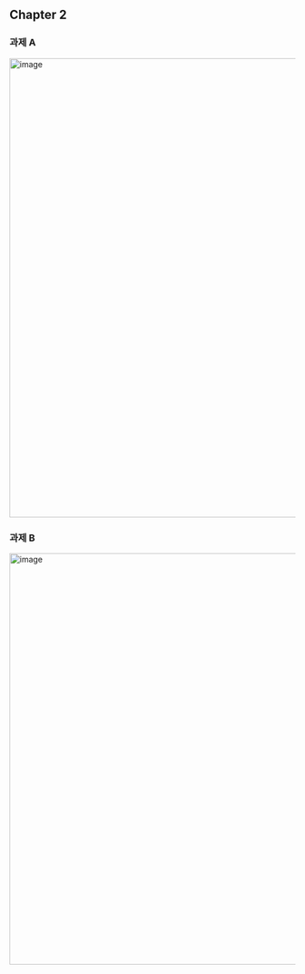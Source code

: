 ## Chapter 2
### 과제 A
<img width="807" alt="image" src="https://github.com/gihwan-dev/front_1st_Gihwan_Choi/assets/84307361/c20476f4-2496-4d7c-acc9-9792b5abea44">

### 과제 B
<img width="723" alt="image" src="https://github.com/gihwan-dev/front_1st_Gihwan_Choi/assets/84307361/b3a19f58-b873-411a-8a3a-1ee52949d2cb">

